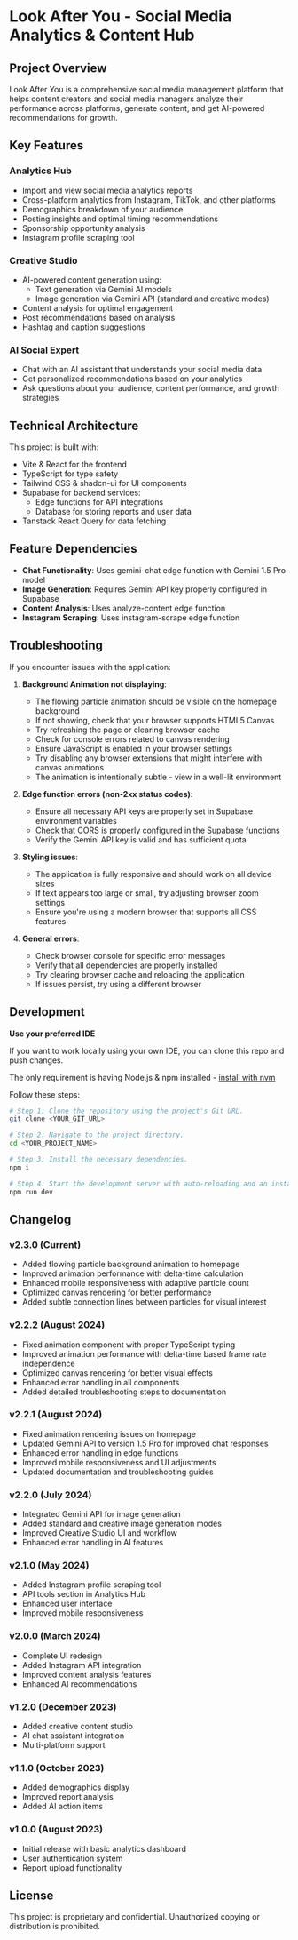 # Look After You - Social Media Analytics & Content Hub

## Project Overview

Look After You is a comprehensive social media management platform that helps content creators and social media managers analyze their performance across platforms, generate content, and get AI-powered recommendations for growth.

## Key Features

### Analytics Hub
- Import and view social media analytics reports
- Cross-platform analytics from Instagram, TikTok, and other platforms
- Demographics breakdown of your audience
- Posting insights and optimal timing recommendations
- Sponsorship opportunity analysis
- Instagram profile scraping tool

### Creative Studio
- AI-powered content generation using:
  - Text generation via Gemini AI models
  - Image generation via Gemini API (standard and creative modes)
- Content analysis for optimal engagement
- Post recommendations based on analysis
- Hashtag and caption suggestions

### AI Social Expert
- Chat with an AI assistant that understands your social media data
- Get personalized recommendations based on your analytics
- Ask questions about your audience, content performance, and growth strategies

## Technical Architecture

This project is built with:

- Vite & React for the frontend
- TypeScript for type safety
- Tailwind CSS & shadcn-ui for UI components
- Supabase for backend services:
  - Edge functions for API integrations
  - Database for storing reports and user data
- Tanstack React Query for data fetching

## Feature Dependencies

- **Chat Functionality**: Uses gemini-chat edge function with Gemini 1.5 Pro model
- **Image Generation**: Requires Gemini API key properly configured in Supabase
- **Content Analysis**: Uses analyze-content edge function
- **Instagram Scraping**: Uses instagram-scrape edge function

## Troubleshooting

If you encounter issues with the application:

1. **Background Animation not displaying**: 
   - The flowing particle animation should be visible on the homepage background
   - If not showing, check that your browser supports HTML5 Canvas
   - Try refreshing the page or clearing browser cache
   - Check for console errors related to canvas rendering
   - Ensure JavaScript is enabled in your browser settings
   - Try disabling any browser extensions that might interfere with canvas animations
   - The animation is intentionally subtle - view in a well-lit environment

2. **Edge function errors (non-2xx status codes)**:
   - Ensure all necessary API keys are properly set in Supabase environment variables
   - Check that CORS is properly configured in the Supabase functions
   - Verify the Gemini API key is valid and has sufficient quota

3. **Styling issues**:
   - The application is fully responsive and should work on all device sizes
   - If text appears too large or small, try adjusting browser zoom settings
   - Ensure you're using a modern browser that supports all CSS features

4. **General errors**:
   - Check browser console for specific error messages
   - Verify that all dependencies are properly installed
   - Try clearing browser cache and reloading the application
   - If issues persist, try using a different browser

## Development

**Use your preferred IDE**

If you want to work locally using your own IDE, you can clone this repo and push changes.

The only requirement is having Node.js & npm installed - [install with nvm](https://github.com/nvm-sh/nvm#installing-and-updating)

Follow these steps:

```sh
# Step 1: Clone the repository using the project's Git URL.
git clone <YOUR_GIT_URL>

# Step 2: Navigate to the project directory.
cd <YOUR_PROJECT_NAME>

# Step 3: Install the necessary dependencies.
npm i

# Step 4: Start the development server with auto-reloading and an instant preview.
npm run dev
```

## Changelog

### v2.3.0 (Current)
- Added flowing particle background animation to homepage
- Improved animation performance with delta-time calculation
- Enhanced mobile responsiveness with adaptive particle count
- Optimized canvas rendering for better performance
- Added subtle connection lines between particles for visual interest

### v2.2.2 (August 2024)
- Fixed animation component with proper TypeScript typing
- Improved animation performance with delta-time based frame rate independence
- Optimized canvas rendering for better visual effects
- Enhanced error handling in all components
- Added detailed troubleshooting steps to documentation

### v2.2.1 (August 2024)
- Fixed animation rendering issues on homepage
- Updated Gemini API to version 1.5 Pro for improved chat responses
- Enhanced error handling in edge functions
- Improved mobile responsiveness and UI adjustments
- Updated documentation and troubleshooting guides

### v2.2.0 (July 2024)
- Integrated Gemini API for image generation
- Added standard and creative image generation modes
- Improved Creative Studio UI and workflow
- Enhanced error handling in AI features

### v2.1.0 (May 2024)
- Added Instagram profile scraping tool
- API tools section in Analytics Hub
- Enhanced user interface
- Improved mobile responsiveness

### v2.0.0 (March 2024)
- Complete UI redesign
- Added Instagram API integration
- Improved content analysis features
- Enhanced AI recommendations

### v1.2.0 (December 2023)
- Added creative content studio
- AI chat assistant integration
- Multi-platform support

### v1.1.0 (October 2023)
- Added demographics display
- Improved report analysis
- Added AI action items

### v1.0.0 (August 2023)
- Initial release with basic analytics dashboard
- User authentication system
- Report upload functionality

## License

This project is proprietary and confidential. Unauthorized copying or distribution is prohibited.
